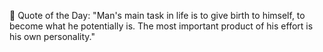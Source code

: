 <!-- start quote -->
💬 Quote of the Day: "Man's main task in life is to give birth to himself, to become what he potentially is. The most important product of his effort is his own personality."
<!-- end quote -->